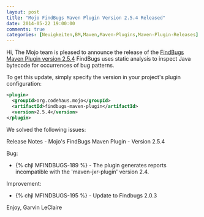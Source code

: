 ```yaml
---
layout: post
title: "Mojo FindBugs Maven Plugin Version 2.5.4 Released"
date: 2014-05-22 19:00:00
comments: true
categories: [Neuigkeiten,BM,Maven,Maven-Plugins,Maven-Plugin-Releases]
---
```

Hi,
The Mojo team is pleased to announce the release of the 
[FindBugs Maven Plugin version 2.5.4](http://mojo.codehaus.org/findbugs-maven-plugin-2.5.4/)
FindBugs uses static analysis to inspect Java bytecode for occurrences
of bug patterns.

To get this update, simply specify the version in your project's
plugin configuration:

``` xml
<plugin>
  <groupId>org.codehaus.mojo</groupId>
  <artifactId>findbugs-maven-plugin</artifactId>
  <version>2.5.4</version>
</plugin>
```

<!-- more -->

We solved the following issues:

Release Notes - Mojo's FindBugs Maven Plugin - Version 2.5.4

Bug:

 * {% chjl MFINDBUGS-189 %} - The plugin generates reports incompatible with the 'maven-jxr-plugin' version 2.4.

Improvement:

 * {% chjl MFINDBUGS-195 %} - Update to Findbugs 2.0.3


Enjoy,
Garvin LeClaire
